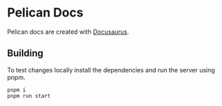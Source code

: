 # Pelican Docs
Pelican docs are created with [Docusaurus](https://docusaurus.io).

## Building

To test changes locally install the dependencies and run the server using pnpm.

```shell
pnpm i
pnpm run start
```